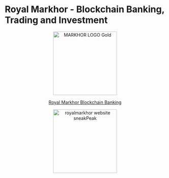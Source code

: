 # Royal Markhor - Blockchain Banking, Trading and Investment


<p align="center">
  <img width="200" src="https://user-images.githubusercontent.com/70343951/165659951-f0d15aea-0024-4a0b-9af5-a466ddedae8b.png" alt="MARKHOR LOGO Gold">
</p>

<p align="center">
  <a href="https://www.muhammadmobeen.com/markhor">Royal Markhor Blockchain Banking</a>
</p>

<p align="center">
  <img width="200" src=https://user-images.githubusercontent.com/70343951/165659325-378c47a3-859a-4c55-b21c-925a73802c86.png alt="royalmarkhor website sneakPeak">
</p>
